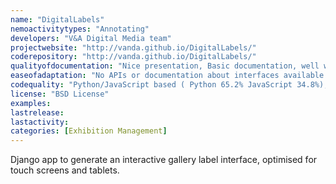 ```yaml
---
name: "DigitalLabels"
nemoactivitytypes: "Annotating"
developers: "V&A Digital Media team"
projectwebsite: "http://vanda.github.io/DigitalLabels/"
coderepository: "http://vanda.github.io/DigitalLabels/"
qualityofdocumentation: "Nice presentation, Basic documentation, well written and structured, documentation hosted on github pages."
easeofadaptation: "No APIs or documentation about interfaces available."
codequality: "Python/JavaScript based ( Python 65.2% JavaScript 34.8%), hosted on Github, not being actively maintained, not many comments in code, but readable."
license: "BSD License"
examples: 
lastrelease: 
lastactivity: 
categories: [Exhibition Management]
---
```

Django app to generate an interactive gallery label interface, optimised for touch screens and tablets.
